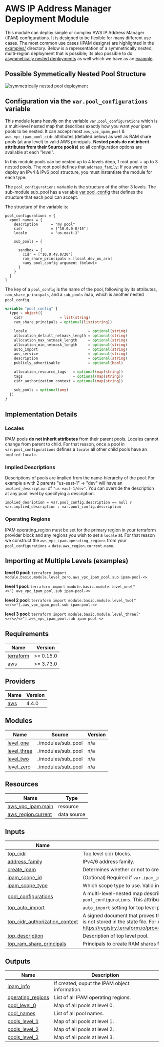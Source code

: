 <!-- BEGIN_TF_DOCS -->
# AWS IP Address Manager Deployment Module

This module can deploy simple or complex AWS IP Address Manager (IPAM) configurations. It is designed to be flexible for many different use cases. The most common use cases (IPAM designs) are highlighted in the [examples/](./examples/) directory. Below is a representation of a symmetrically nested, multi-region deployment that is possible; Its also possible to do [asymmetically nested deployments](images/asymmetrical\_example.png) as well which we have as an [example](./examples/ipv4\_basic).

## Possible Symmetically Nested Pool Structure

![symmetrically nested pool deployment](images/symmetrical\_example.png "Region Separated Pools")

## Configuration via the `var.pool_configurations` variable

This module leans heavily on the variable `var.pool_configurations` which is a multi-level nested map that describes exactly how you want your ipam pools to be nested. It can accept most `aws_vpc_ipam_pool` & `aws_vpc_ipam_pool_cidr` attributes (detailed below) as well as RAM share pools (at any level) to valid AWS principals. **Nested pools do not inherit attributes from their Source pool(s)** so all configuration options are available at each "level".

In this module pools can be nested up to 4 levels deep, 1 root pool + up to 3 nested pools. The root pool defines that `address_family`; If you want to deploy an IPv4 & IPv6 pool structure, you must instantiate the module for each type.

The `pool_configurations` variable is the structure of the other 3 levels. The sub-module sub\_pool has a variable [var.pool\_config](./modules/sub\_pool/variables.tf#L1) that defines the structure that each pool can accept.

The structure of the variable is:

```
pool_configurations = {
  <pool name> = {
    description      = "my pool"
    cidr             = ["10.0.0.0/16"]
    locale           = "us-east-1"

    sub_pools = {

      sandbox = {
        cidr = ["10.0.48.0/20"]
        ram_share_principals = [local.dev_ou_arn]
        <any pool_config argument (below)>
      }
    }
  }
}
```

The key of a `pool_config` is the name of the pool, following by its attributes, `ram_share_principals`, and a `sub_pools` map, which is another nested `pool_config`.

```terraform
variable "pool_config" {
  type = object({
    cidr                 = list(string)
    ram_share_principals = optional(list(string))

    locale                            = optional(string)
    allocation_default_netmask_length = optional(string)
    allocation_max_netmask_length     = optional(string)
    allocation_min_netmask_length     = optional(string)
    auto_import                       = optional(string)
    aws_service                       = optional(string)
    description                       = optional(string)
    publicly_advertisable             = optional(bool)

    allocation_resource_tags   = optional(map(string))
    tags                       = optional(map(string))
    cidr_authorization_context = optional(map(string))

    sub_pools = optional(any)
  })
}
```

## Implementation Details

### Locales

IPAM pools **do not inherit attributes** from their parent pools. Locales cannot change from parent to child. For that reason, once a pool in `var.pool_configurations` defines a `locale` all other child pools have an `implied_locale`.

### Implied Descriptions

Descriptions of pools are implied from the name-hierarchy of the pool. For example a with 2 parents "us-east-1" -> "dev" will have an `implied_description` of `"us-east-1/dev"`. You can override the description at any pool level by specifying a description.

`implied_desription = var.pool_config.description == null ? var.implied_description : var.pool_config.description`

### Operating Regions

IPAM operating\_region must be set for the primary region in your terraform provider block and any regions you wish to set a `locale` at. For that reason we construct the `aws_vpc_ipam.operating_regions` from your `pool_configurations` + `data.aws_region.current.name`.

## Importing at Multiple Levels (examples)

**level 0 pool**: `terraform import module.basic.module.level_zero.aws_vpc_ipam_pool.sub ipam-pool-<>`

**level 1 pool**: `terraform import module.basic.module.level_one["<>"].aws_vpc_ipam_pool.sub ipam-pool-<>`

**level 2 pool**: `terraform import module.basic.module.level_two["<>/<>"].aws_vpc_ipam_pool.sub ipam-pool-<>`

**level 3 pool**: `terraform import module.basic.module.level_three["<>/<>/<>"].aws_vpc_ipam_pool.sub ipam-pool-<>`

## Requirements

| Name | Version |
|------|---------|
| <a name="requirement_terraform"></a> [terraform](#requirement\_terraform) | >= 0.15.0 |
| <a name="requirement_aws"></a> [aws](#requirement\_aws) | >= 3.73.0 |

## Providers

| Name | Version |
|------|---------|
| <a name="provider_aws"></a> [aws](#provider\_aws) | 4.4.0 |

## Modules

| Name | Source | Version |
|------|--------|---------|
| <a name="module_level_one"></a> [level\_one](#module\_level\_one) | ./modules/sub_pool | n/a |
| <a name="module_level_three"></a> [level\_three](#module\_level\_three) | ./modules/sub_pool | n/a |
| <a name="module_level_two"></a> [level\_two](#module\_level\_two) | ./modules/sub_pool | n/a |
| <a name="module_level_zero"></a> [level\_zero](#module\_level\_zero) | ./modules/sub_pool | n/a |

## Resources

| Name | Type |
|------|------|
| [aws_vpc_ipam.main](https://registry.terraform.io/providers/hashicorp/aws/latest/docs/resources/vpc_ipam) | resource |
| [aws_region.current](https://registry.terraform.io/providers/hashicorp/aws/latest/docs/data-sources/region) | data source |

## Inputs

| Name | Description | Type | Default | Required |
|------|-------------|------|---------|:--------:|
| <a name="input_top_cidr"></a> [top\_cidr](#input\_top\_cidr) | Top level cidr blocks. | `list(string)` | n/a | yes |
| <a name="input_address_family"></a> [address\_family](#input\_address\_family) | IPv4/6 address family. | `string` | `"ipv4"` | no |
| <a name="input_create_ipam"></a> [create\_ipam](#input\_create\_ipam) | Determines whether or not to create an IPAM. If `false` you must also provide a var.ipam\_scope\_id | `bool` | `true` | no |
| <a name="input_ipam_scope_id"></a> [ipam\_scope\_id](#input\_ipam\_scope\_id) | (Optional) Required if `var.ipam_id` is set. Which scope to deploy pools into. | `string` | `null` | no |
| <a name="input_ipam_scope_type"></a> [ipam\_scope\_type](#input\_ipam\_scope\_type) | Which scope type to use. Valid inputs: `public`, `private`. You can alternatively provide your own scope id. | `string` | `"private"` | no |
| <a name="input_pool_configurations"></a> [pool\_configurations](#input\_pool\_configurations) | A multi-level-nested map describing nested IPAM pools. Can nest up to 3 levels with the top level being outside the `pool_configurations`. This attribute is quite complex, see README.md for further explanation. | `any` | `{}` | no |
| <a name="input_top_auto_import"></a> [top\_auto\_import](#input\_top\_auto\_import) | `auto_import` setting for top level pool. | `bool` | `null` | no |
| <a name="input_top_cidr_authorization_context"></a> [top\_cidr\_authorization\_context](#input\_top\_cidr\_authorization\_context) | A signed document that proves that you are authorized to bring the specified IP address range to Amazon using BYOIP. This is not stored in the state file. For more information see: https://registry.terraform.io/providers/hashicorp/aws/latest/docs/resources/vpc_ipam_pool_cidr#cidr_authorization_context. | `any` | `null` | no |
| <a name="input_top_description"></a> [top\_description](#input\_top\_description) | Description of top level pool. | `string` | `""` | no |
| <a name="input_top_ram_share_principals"></a> [top\_ram\_share\_principals](#input\_top\_ram\_share\_principals) | Principals to create RAM shares for top level pool. | `list(string)` | `null` | no |

## Outputs

| Name | Description |
|------|-------------|
| <a name="output_ipam_info"></a> [ipam\_info](#output\_ipam\_info) | If created, ouput the IPAM object information. |
| <a name="output_operating_regions"></a> [operating\_regions](#output\_operating\_regions) | List of all IPAM operating regions. |
| <a name="output_pool_level_0"></a> [pool\_level\_0](#output\_pool\_level\_0) | Map of all pools at level 0. |
| <a name="output_pool_names"></a> [pool\_names](#output\_pool\_names) | List of all pool names. |
| <a name="output_pools_level_1"></a> [pools\_level\_1](#output\_pools\_level\_1) | Map of all pools at level 1. |
| <a name="output_pools_level_2"></a> [pools\_level\_2](#output\_pools\_level\_2) | Map of all pools at level 2. |
| <a name="output_pools_level_3"></a> [pools\_level\_3](#output\_pools\_level\_3) | Map of all pools at level 3. |
<!-- END_TF_DOCS -->